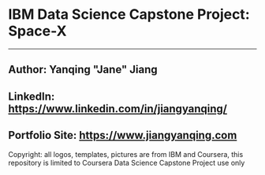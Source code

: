 # IBM Data Science Capstone Project: Space-X
---
**Author**: Yanqing "Jane" Jiang
---
**LinkedIn**: https://www.linkedin.com/in/jiangyanqing/
---
**Portfolio Site**: https://www.jiangyanqing.com
---
Copyright: all logos, templates, pictures are from IBM and Coursera, this repository is limited to Coursera Data Science Capstone Project use only
